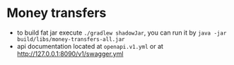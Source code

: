 # Money transfers

* to build fat jar execute `./gradlew shadowJar`, you can run it by `java -jar build/libs/money-transfers-all.jar`
* api documentation located at `openapi.v1.yml` or at http://127.0.0.1:8090/v1/swagger.yml